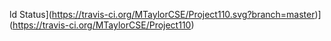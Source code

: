 ld Status](https://travis-ci.org/MTaylorCSE/Project110.svg?branch=master)](https://travis-ci.org/MTaylorCSE/Project110)
